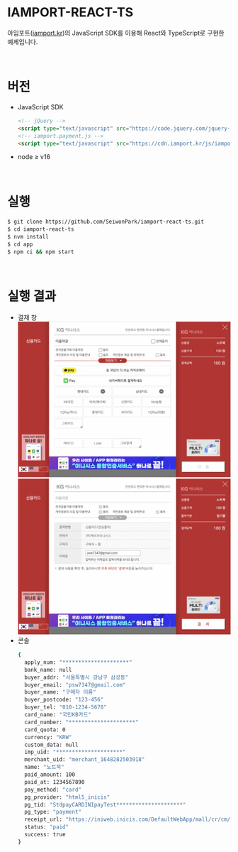 # IAMPORT-REACT-TS
아임포트([iamport.kr](https://www.iamport.kr/))의 JavaScript SDK를 이용해 React와 TypeScript로 구현한 예제입니다.

<br/>

# 버전
- JavaScript SDK
  ```html
  <!-- jQuery -->
  <script type="text/javascript" src="https://code.jquery.com/jquery-1.12.4.min.js"></script>
  <!-- iamport.payment.js -->
  <script type="text/javascript" src="https://cdn.iamport.kr/js/iamport.payment-1.1.8.js"></script>
  ```
- node ≥ v16

<br/>   

# 실행
```bash
$ git clone https://github.com/SeiwonPark/iamport-react-ts.git
$ cd iamport-react-ts
$ nvm install
$ cd app
$ npm ci && npm start
```

<br/>

# 실행 결과

- 결제 창
  ![](./images/initial_window.png)
  ![](./images/payment_window.png)
- 콘솔   
  ```bash
  {
    apply_num: "*********************"
    bank_name: null
    buyer_addr: "서울특별시 강남구 삼성동"
    buyer_email: "psw7347@gmail.com"
    buyer_name: "구매자 이름"
    buyer_postcode: "123-456"
    buyer_tel: "010-1234-5678"
    card_name: "국민KB카드"
    card_number: "*********************"
    card_quota: 0
    currency: "KRW"
    custom_data: null
    imp_uid: "*********************"
    merchant_uid: "merchant_1648282503918"
    name: "노트북"
    paid_amount: 100
    paid_at: 1234567890
    pay_method: "card"
    pg_provider: "html5_inicis"
    pg_tid: "StdpayCARDINIpayTest*********************"
    pg_type: "payment"
    receipt_url: "https://iniweb.inicis.com/DefaultWebApp/mall/cr/cm/mCmReceipt_head.jsp?noTid=StdpayCARDINIpayTest*********************&noMethod=1"
    status: "paid"
    success: true
  }
  ```